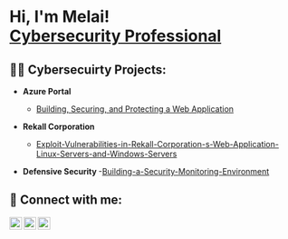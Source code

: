 <h1>Hi, I'm Melai! <br/><a href="https://www.linkedin.com/in/melai-njimbong-105b361a2/">Cybersecurity Professional</a></h1>

<h2>👨‍💻 Cybersecuirty Projects:</h2>

- <b> Azure Portal </b>
  - [Building, Securing, and Protecting a Web Application](https://github.com/mtn26/Building-Securing-and-Protecting-Web-Application/tree/main)
- <b> Rekall Corporation </b>
  - [Exploit-Vulnerabilities-in-Rekall-Corporation-s-Web-Application-Linux-Servers-and-Windows-Servers](https://github.com/mtn26/Exploit-Vulnerabilities-in-Rekall-Corporation-s-Web-Application-Linux-Servers-and-Windows-Servers/tree/main)

- <b> Defensive Security </b>
    -[Building-a-Security-Monitoring-Environment](https://github.com/mtn26/Building-a-Security-Monitoring-Environment/tree/main)

<h2> 🤳 Connect with me:</h2>

[<img align="left" alt="JoshMadakor | Twitter" width="22px" src="https://cdn.jsdelivr.net/npm/simple-icons@v3/icons/twitter.svg">][twitter]
[<img align="left" alt="JoshMadakor | LinkedIn" width="22px" src="https://cdn.jsdelivr.net/npm/simple-icons@v3/icons/linkedin.svg" />][linkedin]
[<img align="left" alt="JoshMadakor | Instagram" width="22px" src="https://cdn.jsdelivr.net/npm/simple-icons@v3/icons/instagram.svg" />][instagram]

[twitter]: https://twitter.com/Melai_Njimbong
[linkedin]: https://www.linkedin.com/in/melai-njimbong-105b361a2/
[instagram]: https://www.instagram.com/melai_1995/

<!--
**joshmadakor1/joshmadakor1** is a ✨ _special_ ✨ repository because its `README.md` (this file) appears on your GitHub profile.

Here are some ideas to get you started:

- 🔭 I’m currently working on ...
- 🌱 I’m currently learning ...
- 👯 I’m looking to collaborate on ...
- 🤔 I’m looking for help with ...
- 💬 Ask me about ...
- 📫 How to reach me: ...
- 😄 Pronouns: ...
- ⚡ Fun fact: ...
-->
